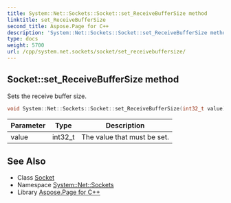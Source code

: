 ```yaml
---
title: System::Net::Sockets::Socket::set_ReceiveBufferSize method
linktitle: set_ReceiveBufferSize
second_title: Aspose.Page for C++
description: 'System::Net::Sockets::Socket::set_ReceiveBufferSize method. Sets the receive buffer size in C++.'
type: docs
weight: 5700
url: /cpp/system.net.sockets/socket/set_receivebuffersize/
---
```

## Socket::set_ReceiveBufferSize method


Sets the receive buffer size.

```cpp
void System::Net::Sockets::Socket::set_ReceiveBufferSize(int32_t value)
```


| Parameter | Type | Description |
| --- | --- | --- |
| value | int32_t | The value that must be set. |

## See Also

* Class [Socket](../)
* Namespace [System::Net::Sockets](../../)
* Library [Aspose.Page for C++](../../../)
